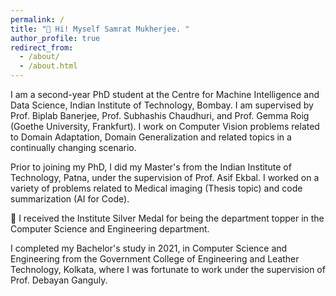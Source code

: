 ```yaml
---
permalink: /
title: "👋 Hi! Myself Samrat Mukherjee. "
author_profile: true
redirect_from: 
  - /about/
  - /about.html
---
```

I am a second-year PhD student at the Centre for Machine Intelligence and Data Science, Indian Institute of Technology, Bombay.
I am supervised by Prof. Biplab Banerjee, Prof. Subhashis Chaudhuri, and Prof. Gemma Roig (Goethe University, Frankfurt). I work on Computer Vision problems related to Domain Adaptation, Domain Generalization and related topics in a continually changing scenario.

Prior to joining my PhD, I did my Master's from the Indian Institute of Technology, Patna, under the supervision of Prof. Asif Ekbal. I worked on a variety of problems related to Medical imaging (Thesis topic) and code summarization (AI for Code). 

🥈 I received the Institute Silver Medal for being the department topper in the Computer Science and Engineering department.

I completed my Bachelor's study in 2021, in Computer Science and Engineering from the Government College of Engineering and Leather Technology, Kolkata, where I was fortunate to work under the supervision of Prof. Debayan Ganguly.
